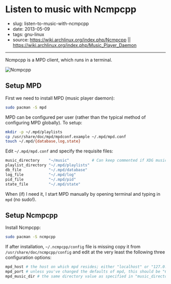 # Listen to music with Ncmpcpp

- slug: listen-to-music-with-ncmpcpp
- date: 2013-05-09
- tags: gnu-linux
- source: https://wiki.archlinux.org/index.php/Ncmpcpp || https://wiki.archlinux.org/index.php/Music_Player_Daemon

-----------------

Ncmpcpp is a MPD client, which runs in a terminal.

![Ncmpcpp](/media/listen-to-music-with-ncmpcpp.png)

## Setup MPD

First we need to install MPD (music player daemon):

````bash
sudo pacman -S mpd
````

MPD can be configured per user (rather than the typical method of configuring MPD globally). To setup:

````bash
mkdir -p ~/.mpd/playlists
cp /usr/share/doc/mpd/mpdconf.example ~/.mpd/mpd.conf
touch ~/.mpd/{database,log,state}
````

Edit `~/.mpd/mpd.conf` and specify the requisite files:

````bash
music_directory    "~/music"          # Can keep commented if XDG music dir.
playlist_directory "~/.mpd/playlists"
db_file            "~/.mpd/database"
log_file           "~/.mpd/log"
pid_file           "~/.mpd/pid"
state_file         "~/.mpd/state"
````

When (if) I need it, I start MPD manually by opening terminal and typing in `mpd` (no sudo!).

## Setup Ncmpcpp

Install Ncmpcpp:

````bash
sudo pacman -S ncmpcpp
````

If after installation, `~/.ncmpcpp/config` file is missing copy it from `/usr/share/doc/ncmpcpp/config` and edit at the very least the following three configuration options:

````bash
mpd_host # the host on which mpd resides; either "localhost" or "127.0.0.1" if on the same machine
mpd_port # unless you've changed the defaults of mpd, this should be "6600"
mpd_music_dir # the same directory value as specified in "music_directory" in mpd.conf
````
